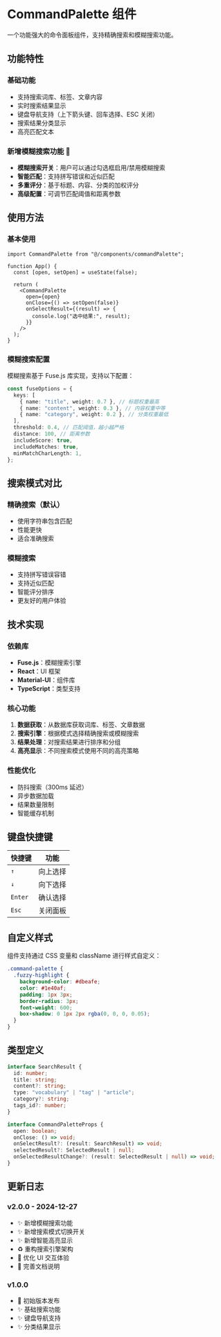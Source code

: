 # CommandPalette 组件

一个功能强大的命令面板组件，支持精确搜索和模糊搜索功能。

## 功能特性

### 基础功能

- 支持搜索词库、标签、文章内容
- 实时搜索结果显示
- 键盘导航支持（上下箭头键、回车选择、ESC 关闭）
- 搜索结果分类显示
- 高亮匹配文本

### 新增模糊搜索功能 🎉

- **模糊搜索开关**：用户可以通过勾选框启用/禁用模糊搜索
- **智能匹配**：支持拼写错误和近似匹配
- **多重评分**：基于标题、内容、分类的加权评分
- **高级配置**：可调节匹配阈值和距离参数

## 使用方法

### 基本使用

```tsx
import CommandPalette from "@/components/commandPalette";

function App() {
  const [open, setOpen] = useState(false);

  return (
    <CommandPalette
      open={open}
      onClose={() => setOpen(false)}
      onSelectResult={(result) => {
        console.log("选中结果:", result);
      }}
    />
  );
}
```

### 模糊搜索配置

模糊搜索基于 Fuse.js 库实现，支持以下配置：

```typescript
const fuseOptions = {
  keys: [
    { name: "title", weight: 0.7 }, // 标题权重最高
    { name: "content", weight: 0.3 }, // 内容权重中等
    { name: "category", weight: 0.2 }, // 分类权重最低
  ],
  threshold: 0.4, // 匹配阈值，越小越严格
  distance: 100, // 距离参数
  includeScore: true,
  includeMatches: true,
  minMatchCharLength: 1,
};
```

## 搜索模式对比

### 精确搜索（默认）

- 使用字符串包含匹配
- 性能更快
- 适合准确搜索

### 模糊搜索

- 支持拼写错误容错
- 支持近似匹配
- 智能评分排序
- 更友好的用户体验

## 技术实现

### 依赖库

- **Fuse.js**：模糊搜索引擎
- **React**：UI 框架
- **Material-UI**：组件库
- **TypeScript**：类型支持

### 核心功能

1. **数据获取**：从数据库获取词库、标签、文章数据
2. **搜索引擎**：根据模式选择精确搜索或模糊搜索
3. **结果处理**：对搜索结果进行排序和分组
4. **高亮显示**：不同搜索模式使用不同的高亮策略

### 性能优化

- 防抖搜索（300ms 延迟）
- 异步数据加载
- 结果数量限制
- 智能缓存机制

## 键盘快捷键

| 快捷键  | 功能     |
| ------- | -------- |
| `↑`     | 向上选择 |
| `↓`     | 向下选择 |
| `Enter` | 确认选择 |
| `Esc`   | 关闭面板 |

## 自定义样式

组件支持通过 CSS 变量和 className 进行样式自定义：

```scss
.command-palette {
  .fuzzy-highlight {
    background-color: #dbeafe;
    color: #1e40af;
    padding: 1px 3px;
    border-radius: 3px;
    font-weight: 600;
    box-shadow: 0 1px 2px rgba(0, 0, 0, 0.05);
  }
}
```

## 类型定义

```typescript
interface SearchResult {
  id: number;
  title: string;
  content?: string;
  type: "vocabulary" | "tag" | "article";
  category?: string;
  tags_id?: number;
}

interface CommandPaletteProps {
  open: boolean;
  onClose: () => void;
  onSelectResult?: (result: SearchResult) => void;
  selectedResult?: SelectedResult | null;
  onSelectedResultChange?: (result: SelectedResult | null) => void;
}
```

## 更新日志

### v2.0.0 - 2024-12-27

- ✨ 新增模糊搜索功能
- ✨ 新增搜索模式切换开关
- ✨ 新增智能高亮显示
- ♻️ 重构搜索引擎架构
- 🎨 优化 UI 交互体验
- 📝 完善文档说明

### v1.0.0

- 🎉 初始版本发布
- ✨ 基础搜索功能
- ✨ 键盘导航支持
- ✨ 分类结果显示

